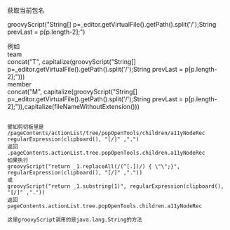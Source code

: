 获取当前包名

groovyScript("String[] p=_editor.getVirtualFile().getPath().split('/');String prevLast = p[p.length-2];")  


例如  
team  
concat("T", capitalize(groovyScript("String[] p=_editor.getVirtualFile().getPath().split('/');String prevLast = p[p.length-2];")))  
member  
concat("M", capitalize(groovyScript("String[] p=_editor.getVirtualFile().getPath().split('/');String prevLast = p[p.length-2];")),capitalize(fileNameWithoutExtension()))



```aidl

譬如剪切板里是
/pageContents/actionList/tree/popOpenTools/children/a11yNodeRec
regularExpression(clipboard(), "[/]" ,".")
返回
.pageContents.actionList.tree.popOpenTools.children.a11yNodeRec
如果执行
groovyScript("return _1.replaceAll(/(^[.])/) { \"\";}", regularExpression(clipboard(), "[/]" ,"."))
或
groovyScript("return _1.substring(1)", regularExpression(clipboard(), "[/]" ,"."))
返回
pageContents.actionList.tree.popOpenTools.children.a11yNodeRec

这里groovyScript调用的是java.lang.String的方法
```
